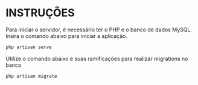 # INSTRUÇÕES

Para iniciar o servidor, é necessário ter o PHP e o banco de dados MySQL. Insira o comando abaixo para iniciar a aplicação.

~~~~php
php artisan serve
~~~~

Utilize o comando abaixo e suas ramificações para realizar migrations no banco

~~~~php
php artisan migrate
~~~~

